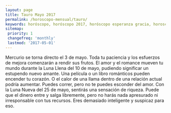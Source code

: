 ```yaml
---
layout: page
title: Tauro Mayo 2017 
permalink: /horoscopo-mensual/tauro/
keywords: horóscopo, horóscopo 2017, horóscopo esperanza gracia, horoscop, horóscopos gratis, horoscopo tauro, horoscopo tauro 2017, Tarot, Astrologia, Zodíaco, tauro, horoscopo gratis, horoscopo del mes 
sitemap:
 priority: 1
 changefreq: 'monthly'
 lastmod: '2017-05-01'
---
```


 Mercurio se torna directo el 3 de mayo. Toda tu paciencia y los esfuerzos de mejora comenzarán a rendir sus frutos. El amor y el romance mueven tu mundo durante la Luna Llena del 10 de mayo, pudiendo significar un estupendo nuevo amante. Una película o un libro románticos pueden encender tu corazón. O el calor de una llama dentro de una relación actual podría aumentar. Puedes correr, pero no te puedes esconder del amor. Con la Luna Nueva del 25 de mayo, sentirás una sensación de riqueza. Puede que el dinero entre y salga libremente, pero no harás nada apresurado ni irresponsable con tus recursos. Eres demasiado inteligente y suspicaz para eso.
